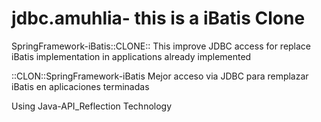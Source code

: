 # jdbc.amuhlia- this is a iBatis Clone

SpringFramework-iBatis::CLONE::
This improve JDBC access for replace iBatis implementation in applications already implemented  

::CLON::SpringFramework-iBatis
Mejor acceso via JDBC para remplazar iBatis en aplicaciones terminadas

Using Java-API_Reflection Technology
